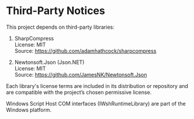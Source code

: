 # Third-Party Notices

This project depends on third-party libraries:

1. SharpCompress  
   License: MIT  
   Source: https://github.com/adamhathcock/sharpcompress

2. Newtonsoft.Json (Json.NET)  
   License: MIT  
   Source: https://github.com/JamesNK/Newtonsoft.Json

Each library's license terms are included in its distribution or repository and are compatible with the project’s chosen permissive license.

Windows Script Host COM interfaces (IWshRuntimeLibrary) are part of the Windows platform.